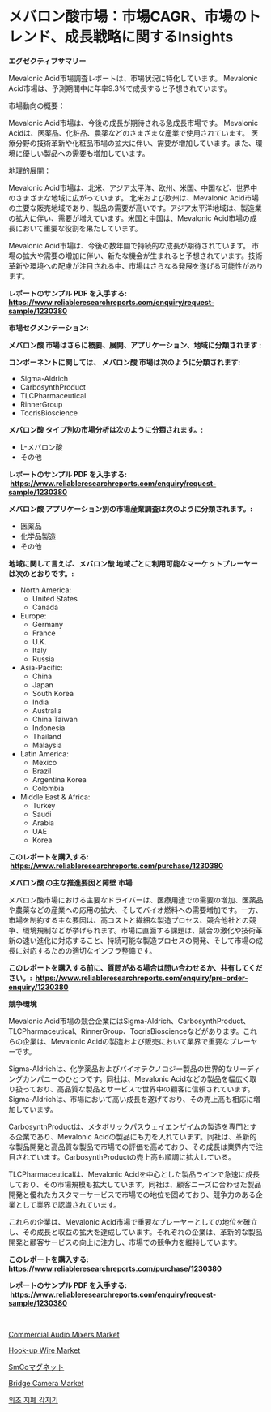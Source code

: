 <p><h1>メバロン酸市場：市場CAGR、市場のトレンド、成長戦略に関するInsights</h1></p><p><strong>エグゼクティブサマリー</strong></p>
<p><p>Mevalonic Acid市場調査レポートは、市場状況に特化しています。 Mevalonic Acid市場は、予測期間中に年率9.3%で成長すると予想されています。</p><p>市場動向の概要：</p><p>Mevalonic Acid市場は、今後の成長が期待される急成長市場です。 Mevalonic Acidは、医薬品、化粧品、農薬などのさまざまな産業で使用されています。 医療分野の技術革新や化粧品市場の拡大に伴い、需要が増加しています。また、環境に優しい製品への需要も増加しています。</p><p>地理的展開：</p><p>Mevalonic Acid市場は、北米、アジア太平洋、欧州、米国、中国など、世界中のさまざまな地域に広がっています。 北米および欧州は、Mevalonic Acid市場の主要な販売地域であり、製品の需要が高いです。アジア太平洋地域は、製造業の拡大に伴い、需要が増えています。米国と中国は、Mevalonic Acid市場の成長において重要な役割を果たしています。</p><p>Mevalonic Acid市場は、今後の数年間で持続的な成長が期待されています。 市場の拡大や需要の増加に伴い、新たな機会が生まれると予想されています。技術革新や環境への配慮が注目される中、市場はさらなる発展を遂げる可能性があります。</p></p>
<p><strong>レポートのサンプル PDF を入手する: <a href="https://www.reliableresearchreports.com/enquiry/request-sample/1230380">https://www.reliableresearchreports.com/enquiry/request-sample/1230380</a></strong></p>
<p><strong>市場セグメンテーション:</strong></p>
<p><strong> メバロン酸 市場はさらに概要、展開、アプリケーション、地域に分類されます :</strong></p>
<p><strong>コンポーネントに関しては、 メバロン酸 市場は次のように分類されます: &nbsp;</strong></p>
<p><ul><li>Sigma-Aldrich</li><li>CarbosynthProduct</li><li>TLCPharmaceutical</li><li>RinnerGroup</li><li>TocrisBioscience</li></ul></p>
<p><strong> メバロン酸 タイプ別の市場分析は次のように分類されます。:</strong></p>
<p><ul><li>L-メバロン酸</li><li>その他</li></ul></p>
<p><strong>レポートのサンプル PDF を入手する: &nbsp;<a href="https://www.reliableresearchreports.com/enquiry/request-sample/1230380">https://www.reliableresearchreports.com/enquiry/request-sample/1230380</a></strong></p>
<p><strong> メバロン酸 アプリケーション別の市場産業調査は次のように分類されます。:</strong></p>
<p><ul><li>医薬品</li><li>化学品製造</li><li>その他</li></ul></p>
<p><strong>地域に関して言えば、メバロン酸 地域ごとに利用可能なマーケットプレーヤーは次のとおりです。:</strong></p>
<p><ul>
    <li>
        North America:
        <ul>
            <li>United States</li>
            <li>Canada</li>
        </ul>
    </li>
    <li>
        Europe:
        <ul>
            <li>Germany</li>
            <li>France</li>
            <li>U.K.</li>
            <li>Italy</li>
            <li>Russia</li>
        </ul>
    </li>
    <li>
        Asia-Pacific:
        <ul>
            <li>China</li>
            <li>Japan</li>
            <li>South Korea</li>
            <li>India</li>
            <li>Australia</li>
            <li>China Taiwan</li>
            <li>Indonesia</li>
            <li>Thailand</li>
            <li>Malaysia</li>
        </ul>
    </li>
    <li>
        Latin America:
        <ul>
            <li>Mexico</li>
            <li>Brazil</li>
            <li>Argentina Korea</li>
            <li>Colombia</li>
        </ul>
    </li>
    <li>
        Middle East & Africa:
        <ul>
            <li>Turkey</li>
            <li>Saudi</li>
            <li>Arabia</li>
            <li>UAE</li>
            <li>Korea</li>
        </ul>
    </li>
    </ul></p>
<p><strong>このレポートを購入する: &nbsp;<a href="https://www.reliableresearchreports.com/purchase/1230380">https://www.reliableresearchreports.com/purchase/1230380</a></strong></p>
<p><strong>メバロン酸 の主な推進要因と障壁 市場</strong></p>
<p><p>メバロン酸市場における主要なドライバーは、医療用途での需要の増加、医薬品や農薬などの産業への応用の拡大、そしてバイオ燃料への需要増加です。一方、市場を制約する主な要因は、高コストと繊細な製造プロセス、競合他社との競争、環境規制などが挙げられます。市場に直面する課題は、競合の激化や技術革新の速い進化に対応すること、持続可能な製造プロセスの開発、そして市場の成長に対応するための適切なインフラ整備です。</p></p>
<p><strong>このレポートを購入する前に、質問がある場合は問い合わせるか、共有してください。:&nbsp; <a href="https://www.reliableresearchreports.com/enquiry/pre-order-enquiry/1230380">https://www.reliableresearchreports.com/enquiry/pre-order-enquiry/1230380</a></strong></p>
<p><strong>競争環境</strong></p>
<p><p>Mevalonic Acid市場の競合企業にはSigma-Aldrich、CarbosynthProduct、TLCPharmaceutical、RinnerGroup、TocrisBioscienceなどがあります。これらの企業は、Mevalonic Acidの製造および販売において業界で重要なプレーヤーです。</p><p>Sigma-Aldrichは、化学薬品およびバイオテクノロジー製品の世界的なリーディングカンパニーのひとつです。同社は、Mevalonic Acidなどの製品を幅広く取り扱っており、高品質な製品とサービスで世界中の顧客に信頼されています。Sigma-Aldrichは、市場において高い成長を遂げており、その売上高も相応に増加しています。</p><p>CarbosynthProductは、メタボリックパスウェイエンザイムの製造を専門とする企業であり、Mevalonic Acidの製品にも力を入れています。同社は、革新的な製品開発と高品質な製品で市場での評価を高めており、その成長は業界内で注目されています。CarbosynthProductの売上高も順調に拡大している。</p><p>TLCPharmaceuticalは、Mevalonic Acidを中心とした製品ラインで急速に成長しており、その市場規模も拡大しています。同社は、顧客ニーズに合わせた製品開発と優れたカスタマーサービスで市場での地位を固めており、競争力のある企業として業界で認識されています。</p><p>これらの企業は、Mevalonic Acid市場で重要なプレーヤーとしての地位を確立し、その成長と収益の拡大を達成しています。それぞれの企業は、革新的な製品開発と顧客サービスの向上に注力し、市場での競争力を維持しています。</p></p>
<p><strong>このレポートを購入する: &nbsp; <a href="https://www.reliableresearchreports.com/purchase/1230380">https://www.reliableresearchreports.com/purchase/1230380</a></strong></p>
<p><strong>レポートのサンプル PDF を入手する: &nbsp;<a href="https://www.reliableresearchreports.com/enquiry/request-sample/1230380">https://www.reliableresearchreports.com/enquiry/request-sample/1230380</a></strong><strong></strong></p>
<p>&nbsp;</p>
<p><p><a href="https://issuu.com/reportprime-2/docs/commercial-audio-mixers-market-size-2030.pptx">Commercial Audio Mixers Market</a></p><p><a href="https://issuu.com/reportprime-2/docs/hook-up-wire-market-size-2030.pptx">Hook-up Wire Market</a></p><p><a href="https://github.com/zjkmgcs938405/Market-Research-Report-List-1/blob/main/61646613725.md">SmCoマグネット</a></p><p><a href="https://github.com/luckyshygirl/Market-Research-Report-List-3/blob/main/bridge-camera-market.md">Bridge Camera Market</a></p><p><a href="https://github.com/vsnao330707/Market-Research-Report-List-1/blob/main/24976073268.md">위조 지폐 감지기</a></p></p>